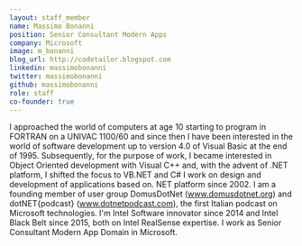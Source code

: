 ```yaml
---
layout: staff_member
name: Massimo Bonanni
position: Senior Consultant Modern Apps
company: Microsoft
image: m_bonanni
blog_url: http://codetailor.blogspot.com
linkedin: massimobonanni
twitter: massimobonanni
github: massimobonanni
role: staff
co-founder: true
---
```

I approached the world of computers at age 10 starting to program in FORTRAN on a UNIVAC 1100/60 and since then I have been interested in the world of software development up to version 4.0 of Visual Basic at the end of 1995.
Subsequently, for the purpose of work, I became interested in Object Oriented development with Visual C++ and, with the advent of .NET platform, I shifted the focus to VB.NET and C#
I work on design and development of applications based on. NET platform since 2002. 
I am a founding member of user group DomusDotNet (www.domusdotnet.org) and dotNET{podcast} (www.dotnetpodcast.com), the first Italian podcast on Microsoft technologies.
I'm Intel Software innovator since 2014 and Intel Black Belt since 2015, both on Intel RealSense expertise.
I work as Senior Consultant Modern App Domain in Microsoft.